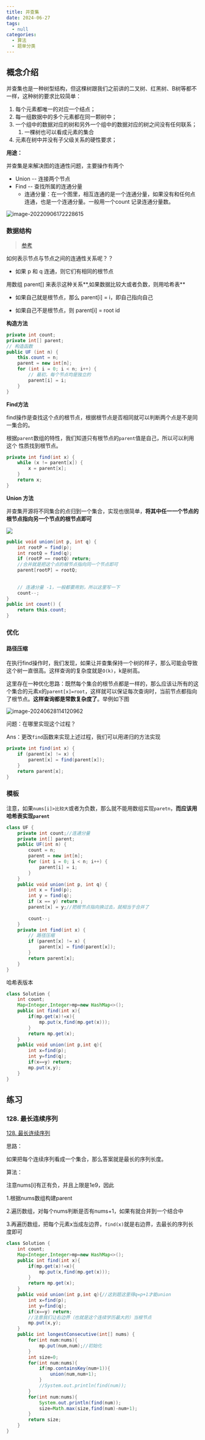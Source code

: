 ```yaml
---
title: 并查集
date: 2024-06-27
tags: 
  - null
categories:  
  - 算法
  - 题单分类
---
```


## 概念介绍

并查集也是一种树型结构，但这棵树跟我们之前讲的二叉树、红黑树、B树等都不一样，这种树的要求比较简单：

1. 每个元素都唯一的对应一个结点；
2. 每一组数据中的多个元素都在同一颗树中；
3. 一个组中的数据对应的树和另外一个组中的数据对应的树之间没有任何联系；
   1. 一棵树也可以看成元素的集合
4. 元素在树中并没有子父级关系的硬性要求；

**用途：**

并查集是来解决图的连通性问题，主要操作有两个

- Union -- 连接两个节点
- Find -- 查找所属的连通分量
  - 连通分量：在一个图里，相互连通的是一个连通分量，如果没有和任何点连通，也是一个连通分量。一般用一个count 记录连通分量数。


![image-20220906172228615](https://typora-1309665611.cos.ap-nanjing.myqcloud.com/typora/1358881-20220906172231754-1872671563.png)

### 数据结构

> [参考](https://leetcode.cn/problems/longest-consecutive-sequence/solutions/1453487/by-lfool-jdy4)

如何表示节点与节点之间的连通性关系呢？？

- 如果 p 和 q 连通，则它们有相同的根节点

用数组 parent[] 来表示这种关系**,如果数据比较大或者负数，则用哈希表**

- 如果自己就是根节点，那么 parent[i] = i，即自己指向自己

- 如果自己不是根节点，则 parent[i] = root id

**构造方法**

```java
private int count;
private int[] parent;
// 构造函数
public UF (int n) {
    this.count = n;
    parent = new int[n];
    for (int i = 0; i < n; i++) {
        // 最初，每个节点均是独立的
        parent[i] = i;
    }
}
```

**Find方法**

find操作是查找这个点的根节点，根据根节点是否相同就可以判断两个点是不是同一集合的。

根据`parent`数组的特性，我们知道只有根节点的`parent`值是自己，所以可以利用这个 性质找到根节点。

```java
private int find(int x) {
    while (x != parent[x]) {
        x = parent[x];
    }
    return x;
}
```

**Union 方法**

并查集开源将不同集合的点归到一个集合，实现也很简单，**将其中任一一个节点的根节点指向另一个节点的根节点即可**

<img src="https://typora-1309665611.cos.ap-nanjing.myqcloud.com/typora/1660229526-AxQnFN-23.svg"/>



```java
public void union(int p, int q) {
    int rootP = find(p);
    int rootQ = find(q);
    if (rootP == rootQ) return;
    //合并就是把这个点的根节点指向同一个节点即可
    parent[rootP] = rootQ;
    
    
    // 连通分量 -1，一般都要用到，所以这里写一下
    count--;
}
public int count() {
    return this.count;
}
```

### 优化

#### 路径压缩

在执行find操作时，我们发现，如果让并查集保持一个树的样子，那么可能会导致这个树一直很高。这样查询的复杂度就是`O(k)`，k是树高。

这里存在一种优化思路：既然每个集合的根节点都是一样的，那么应该让所有的这个集合的元素x的`parent[x]=root`，这样就可以保证每次查询时，当前节点都指向了根节点。**这样查询都是常数复杂度了**。举例如下图

![image-20240628114120962](https://typora-1309665611.cos.ap-nanjing.myqcloud.com/typora/image-20240628114120962.png)

问题：在哪里实现这个过程？

Ans：更改`find`函数来实现上述过程，我们可以用递归的方法实现

```java
private int find(int x) {
    if (parent[x] != x) {
        parent[x] = find(parent[x]);
    }
    return parent[x];
}
```

### 模板

注意，如果`nums[i]>比较大`或者为负数，那么就不能用数组实现`paretn`，**而应该用哈希表实现`parent`**

```java
class UF {
    private int count;//连通分量
    private int[] parent;
    public UF(int n) {
        count = n;
        parent = new int[n];
        for (int i = 0; i < n; i++) {
            parent[i] = i;
        }
    }
    public void union(int p, int q) {
        int x = find(p);
        int y = find(q);
        if (x == y) return ;
 		parent[x] = y;//把根节点指向换过去，就相当于合并了
        
        count--;
    }
    private int find(int x) {
        // 路径压缩
        if (parent[x] != x) {
            parent[x] = find(parent[x]);
        }
        return parent[x];
    }
}
```

哈希表版本

```java
class Solution {
    int count;
    Map<Integer,Integer>mp=new HashMap<>();
    public int find(int x){
        if(mp.get(x)!=x){
            mp.put(x,find(mp.get(x)));
        }
        return mp.get(x);
    }
    public void union(int p,int q){
        int x=find(p);
        int y=find(q);
        if(x==y) return;
        mp.put(x,y);
    }
}
```



## 练习

### 128. 最长连续序列

[128. 最长连续序列](https://leetcode.cn/problems/longest-consecutive-sequence/)

思路：

如果把每个连续序列看成一个集合，那么答案就是最长的序列长度。

算法：

注意nums[i]有正有负，并且上限是1e9，因此

1.根据nums数组构建parent

2.遍历数组，对每个nums判断是否有nums+1，如果有就合并到一个结合中

3.再遍历数组，把每个元素x当成左边界，`find(x)`就是右边界，去最长的序列长度即可

```java
class Solution {
    int count;
    Map<Integer,Integer>mp=new HashMap<>();
    public int find(int x){
        if(mp.get(x)!=x){
            mp.put(x,find(mp.get(x)));
        }
        return mp.get(x);
    }
    public void union(int p,int q){//这到题这里得q=p+1才能union
        int x=find(p);
        int y=find(q);
        if(x==y) return;
        //注意我们让右边界（也就是这个连续学历最大的）当根节点
        mp.put(x,y);
    }
    public int longestConsecutive(int[] nums) {
        for(int num:nums){
            mp.put(num,num);//初始化
        }
        int size=0;
        for(int num:nums){
            if(mp.containsKey(num+1)){
                union(num,num+1);
            }
            //System.out.println(find(num));
        }
        for(int num:nums){
            System.out.println(find(num));
            size=Math.max(size,find(num)-num+1);
        }
        return size;
    }
}
```

